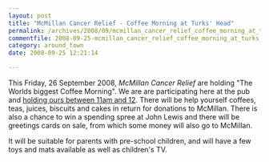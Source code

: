 ```yaml
---
layout: post
title: "McMillan Cancer Relief - Coffee Morning at Turks' Head"
permalink: /archives/2008/09/mcmillan_cancer_relief_coffee_morning_at_turks_hea.html
commentfile: 2008-09-25-mcmillan_cancer_relief_coffee_morning_at_turks_hea
category: around_town
date: 2008-09-25 12:21:14

---
```


This Friday, 26 September 2008, *McMillan Cancer Relief* are holding "The Worlds biggest Coffee Morning". We are are participating here at the pub and [holding ours between 11am and 12](https://stmargarets.london/event/meeting/200705141941). There will be help yourself coffees, teas, juices, biscuits and cakes in return for donations to McMillan. There is also a chance to win a spending spree at John Lewis and there will be greetings cards on sale, from which some money will also go to McMillan.

It will be suitable for parents with pre-school children, and will have a few toys and mats available as well as children's TV.
